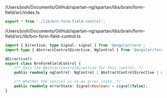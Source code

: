 /Users/josh/Documents/GitHub/spartan-ng/spartan/libs/brain/form-field/src/index.ts
```typescript
export * from './lib/brn-form-field-control';

```
/Users/josh/Documents/GitHub/spartan-ng/spartan/libs/brain/form-field/src/lib/brn-form-field-control.ts
```typescript
import { Directive, type Signal, signal } from '@angular/core';
import type { AbstractControlDirective, NgControl } from '@angular/forms';

@Directive()
export class BrnFormFieldControl {
	/** Gets the AbstractControlDirective for this control. */
	public readonly ngControl: NgControl | AbstractControlDirective | null = null;

	/** Whether the control is in an error state. */
	public readonly errorState: Signal<boolean> = signal(false);
}

```
